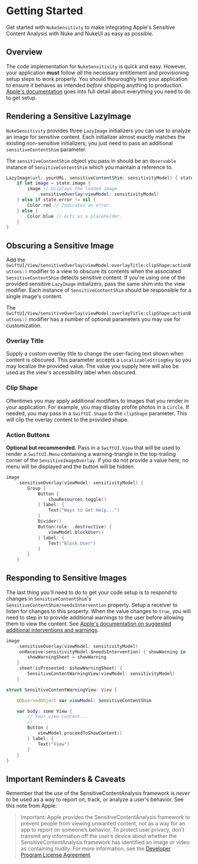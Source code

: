 # Getting Started

Get started with `NukeSensitivty` to make integrating Apple's Sensitive Content Analysis with Nuke and NukeUI as easy as possible. 

## Overview

The code implementation for `NukeSensitivity` is quick and easy. However, your application **must** follow _all_ the necessary entitlement and provisioning setup steps to work properly. You should thouroughly test your application to ensure it behaves as intended _before_ shipping anything to production. [Apple's documentation](https://developer.apple.com/documentation/sensitivecontentanalysis/detecting-nudity-in-media-and-providing-intervention-options) goes into full detail about everything you need to do to get setup.

## Rendering a Sensitive LazyImage
`NukeSensitivity` provides three `LazyImage` initializers you can use to analyze an image for sensitive content. Each initializer almost exactly matches the existing non-sensitive initializers; you just need to pass an additional `sensitiveContentShim` parameter.

The `sensitiveContentShim` object you pass in should be an `Observable` instance of ``SensitiveContentShim`` which you maintain a reference to.

```swift
LazyImage(url: yourURL, sensitiveContentShim: sensitivityModel) { state in
    if let image = state.image {
        image // Displays the loaded image.
            .sensitiveOverlay(viewModel: sensitivityModel)
    } else if state.error != nil {
        Color.red // Indicates an error.
    } else {
        Color.blue // Acts as a placeholder.
    }
}
```

## Obscuring a Sensitive Image
Add the ``SwiftUI/View/sensitiveOverlay(viewModel:overlayTitle:clipShape:actionButtons:)`` modifier to a view to obscure its contents when the associated ``SensitiveContentShim`` detects sensitive content. If you're using one of the provided sensitive `LazyImage` initializers, pass the same shim into the view modifier. Each instance of ``SensitiveContentShim`` should be responsible for a single image's content.

The ``SwiftUI/View/sensitiveOverlay(viewModel:overlayTitle:clipShape:actionButtons:)`` modifier has a number of optional parameters you may use for customization.

### Overlay Title
Supply a custom overlay title to change the user-facing text shown when content is obscured. This parameter accepts a `LocalizableStringKey` so you may localize the provided value. The value you supply here will also be used as the view's accessibility label when obscured.

### Clip Shape
Oftentimes you may apply additional modifiers to images that you render in your application. For example, you may display profile photos in a `Circle`. If needed, you may pass in a `SwiftUI.Shape` to the `clipShape` parameter. This will clip the overlay content to the provided shape.

### Action Buttons
**Optional but recommended.** Pass in a `SwiftUI.View` that will be used to render a `SwiftUI.Menu` containing a warning-triangle in the top-trailing corner of the ``SensitiveImageOverlay``. If you do not provide a value here, no menu will be displayed and the button will be hidden.

```swift
image
    .sensitiveOverlay(viewModel: sensitivityModel) {
        Group {
            Button {
                showResources.toggle()
            } label: {
                Text("Ways to Get Help...")
            }
            Divider()
            Button(role: .destructive) {
                viewModel.blockUser()
            } label: {
                Text("Block User")
            }
        }
    }
```

## Responding to Sensitive Images
The last thing you'll need to do to get your code setup is to respond to changes in ``SensitiveContentShim``'s ``SensitiveContentShim/needsIntervention`` property. Setup a receiver to listen for changes to this property. When the value changes to `true`, you will need to step in to provide additional warnings to the user before allowing them to view the content. See [Apple's documentation on suggested additional interventions and warnings](https://developer.apple.com/documentation/sensitivecontentanalysis/detecting-nudity-in-media-and-providing-intervention-options#Tailor-user-interface-for-the-Communication-Safety-parental-control).

```swift
image
    .sensitiveOverlay(viewModel: sensitivityModel)
    .onReceive(sensitivityModel.$needsIntervention) { showWarning in
        showWarningSheet = showWarning
    }
    .sheet(isPresented: $showWarningSheet) {
        SensitiveContentWarningView(viewModel: sensitivityModel)
    }
```

```swift
struct SensitiveContentWarningView: View {

    @ObservedObject var viewModel: SensitiveContentShim

    var body: some View {
        // Your view content...
        // ...
        Button {
            viewModel.proceedToShowContent()
        } label: {
            Text("View")
        }
    }
}
```

## Important Reminders & Caveats
Remember that the use of the SensitiveContentAnalysis framework is _never_ to be used as a way to report on, track, or analyze a user's behavior. See this note from Apple:

> important: Apple provides the SensitiveContentAnalysis framework to prevent people from viewing unwanted content, not as a way for an app to report on someone’s behavior. To protect user privacy, don’t transmit any information off the user’s device about whether the SensitiveContentAnalysis framework has identified an image or video as containing nudity. For more information, see the [Developer Program License Agreement](https://developer.apple.com/programs/apple-developer-program-license-agreement/#sensitive-content-analysis-framework).
